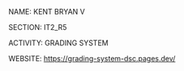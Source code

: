 NAME: KENT BRYAN V

SECTION: IT2_R5

ACTIVITY: GRADING SYSTEM

WEBSITE: https://grading-system-dsc.pages.dev/
